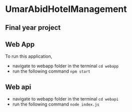 # UmarAbidHotelManagement

## Final year project

## Web App

To run this application,

- navigate to webapp folder in the terminal `cd webapp`
- run the following command `npm start`

## Web api

- navigate to webapp folder in the terminal `cd webapi`
- run the following command `node index.js`
